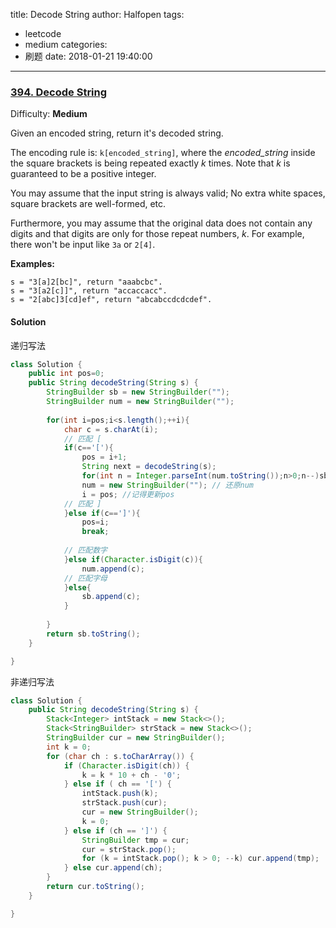 title: Decode String
author: Halfopen
tags:
  - leetcode
  - medium
categories:
  - 刷题
date: 2018-01-21 19:40:00
---
### [394\. Decode String](https://leetcode.com/problems/decode-string/description/)

Difficulty: **Medium**



Given an encoded string, return it's decoded string.

The encoding rule is: `k[encoded_string]`, where the _encoded_string_ inside the square brackets is being repeated exactly _k_ times. Note that _k_ is guaranteed to be a positive integer.

You may assume that the input string is always valid; No extra white spaces, square brackets are well-formed, etc.

Furthermore, you may assume that the original data does not contain any digits and that digits are only for those repeat numbers, _k_. For example, there won't be input like `3a` or `2[4]`.

**Examples:**

```
s = "3[a]2[bc]", return "aaabcbc".
s = "3[a2[c]]", return "accaccacc".
s = "2[abc]3[cd]ef", return "abcabccdcdcdef".
```



#### Solution

递归写法
```java
class Solution {
    public int pos=0;
    public String decodeString(String s) {
        StringBuilder sb = new StringBuilder("");
        StringBuilder num = new StringBuilder("");
                
        for(int i=pos;i<s.length();++i){
            char c = s.charAt(i);
            // 匹配 [
            if(c=='['){
                pos = i+1;
                String next = decodeString(s);
                for(int n = Integer.parseInt(num.toString());n>0;n--)sb.append(next);
                num = new StringBuilder(""); // 还原num
                i = pos; //记得更新pos
            // 匹配 ]
            }else if(c==']'){
                pos=i;
                break;
                
            // 匹配数字
            }else if(Character.isDigit(c)){
                num.append(c);
            // 匹配字母
            }else{
                sb.append(c);
            }
            
        }
        return sb.toString();
    }

}
```

非递归写法

```java
class Solution {
    public String decodeString(String s) {
        Stack<Integer> intStack = new Stack<>();
        Stack<StringBuilder> strStack = new Stack<>();
        StringBuilder cur = new StringBuilder();
        int k = 0;
        for (char ch : s.toCharArray()) {
            if (Character.isDigit(ch)) {
                k = k * 10 + ch - '0';
            } else if ( ch == '[') {
                intStack.push(k);
                strStack.push(cur);
                cur = new StringBuilder();
                k = 0;
            } else if (ch == ']') {
                StringBuilder tmp = cur;
                cur = strStack.pop();
                for (k = intStack.pop(); k > 0; --k) cur.append(tmp);
            } else cur.append(ch);
        }
        return cur.toString();
    }

}
```